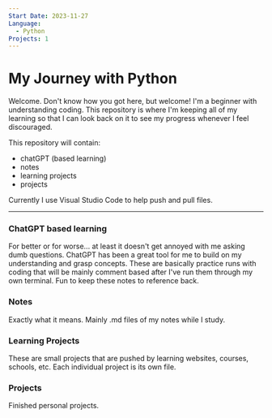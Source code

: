 ```yaml
---
Start Date: 2023-11-27
Language:
  - Python
Projects: 1
---
```


# My Journey with Python
Welcome. Don't know how you got here, but welcome! 
I'm a beginner with understanding coding. This repository is where I'm keeping all of my learning so that I can look back on it to see my progress whenever I feel discouraged. 

This repository will contain:
- chatGPT (based learning)
- notes
- learning projects
- projects

Currently I use Visual Studio Code to help push and pull files.

---

### ChatGPT based learning
For better or for worse... at least it doesn't get annoyed with me asking dumb questions.
ChatGPT has been a great tool for me to build on my understanding and grasp concepts.
These are basically practice runs with coding that will be mainly comment based after I've run them through my own terminal. Fun to keep these notes to reference back.

### Notes
Exactly what it means. Mainly .md files of my notes while I study. 

### Learning Projects
These are small projects that are pushed by learning websites, courses, schools, etc. 
Each individual project is its own file.

### Projects
Finished personal projects.
